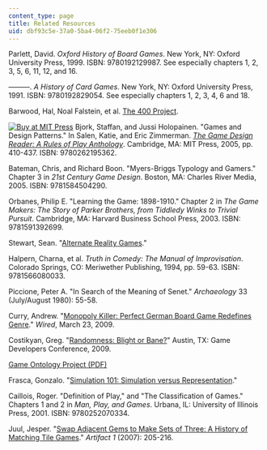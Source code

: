 ```yaml
---
content_type: page
title: Related Resources
uid: dbf93c5e-37a0-5ba4-06f2-75eeb0f1e306
---
```


Parlett, David. _Oxford History of Board Games_. New York, NY: Oxford University Press, 1999. ISBN: 9780192129987. See especially chapters 1, 2, 3, 5, 6, 11, 12, and 16.

———. _A History of Card Games_. New York, NY: Oxford University Press, 1991. ISBN: 9780192829054. See especially chapters 1, 2, 3, 4, 6 and 18.

Barwood, Hal, Noal Falstein, et al. [The 400 Project](http://www.finitearts.com/Pages/400page.html).

[![Buy at MIT Press](/images/mp_logo.gif)](https://mitpress.mit.edu/9780262195362) Bjork, Staffan, and Jussi Holopainen. "Games and Design Patterns." In Salen, Katie, and Eric Zimmerman. [_The Game Design Reader: A Rules of Play Anthology_](https://mitpress.mit.edu/9780262195362). Cambridge, MA: MIT Press, 2005, pp. 410-437. ISBN: 9780262195362.

Bateman, Chris, and Richard Boon. "Myers-Briggs Typology and Gamers." Chapter 3 in _21st Century Game Design_. Boston, MA: Charles River Media, 2005. ISBN: 9781584504290.

Orbanes, Philip E. "Learning the Game: 1898-1910." Chapter 2 in _The Game Makers: The Story of Parker Brothers, from Tiddledy Winks to Trivial Pursuit_. Cambridge, MA: Harvard Business School Press, 2003. ISBN: 9781591392699.

Stewart, Sean. "[Alternate Reality Games](http://www2.bgsu.edu/departments/english/cconline/gaming_issue_2008/Bono_ARG/whatareargs.html)."

Halpern, Charna, et al. _Truth in Comedy: The Manual of Improvisation_. Colorado Springs, CO: Meriwether Publishing, 1994, pp. 59-63. ISBN: 9781566080033.

Piccione, Peter A. "In Search of the Meaning of Senet." _Archaeology_ 33 (July/August 1980): 55-58.

Curry, Andrew. "[Monopoly Killer: Perfect German Board Game Redefines Genre](http://www.wired.com/gaming/gamingreviews/magazine/17-04/mf_settlers?currentPage=all)." _Wired_, March 23, 2009.

Costikyan, Greg. "[Randomness: Blight or Bane?](http://playthisthing.com/randomness-blight-or-bane)" Austin, TX: Game Developers Conference, 2009.

[Game Ontology Project (PDF)](https://users.soe.ucsc.edu/~michaelm/publications/zagal-worlds-in-play-2007.pdf)

Frasca, Gonzalo. "[Simulation 101: Simulation versus Representation](http://www.ludology.org/articles/sim1/simulation101.html)."

Caillois, Roger. "Definition of Play," and "The Classification of Games." Chapters 1 and 2 in _Man, Play, and Games_. Urbana, IL: University of Illinois Press, 2001. ISBN: 9780252070334.

Juul, Jesper. "[Swap Adjacent Gems to Make Sets of Three: A History of Matching Tile Games](http://www.jesperjuul.net/text/swapadjacent/)." _Artifact 1_ (2007): 205-216.